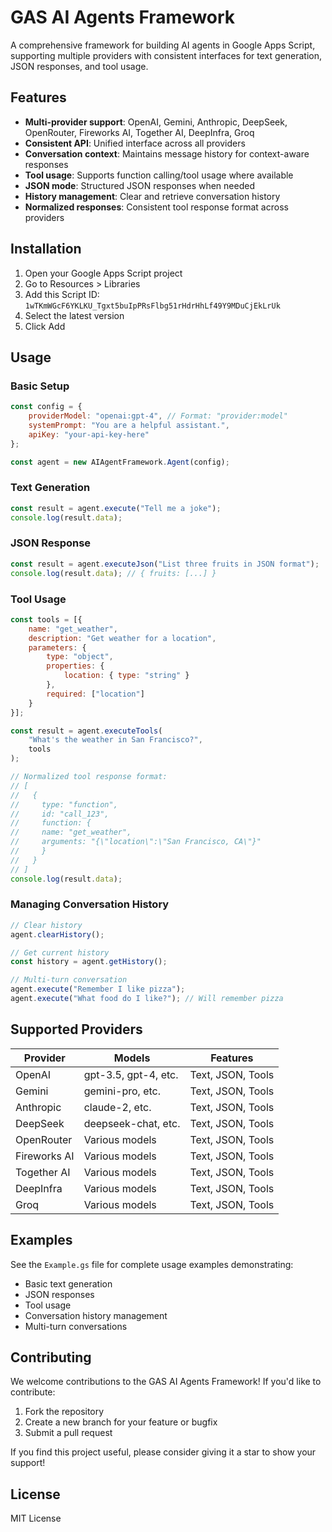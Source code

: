 # GAS AI Agents Framework

A comprehensive framework for building AI agents in Google Apps Script, supporting multiple providers with consistent interfaces for text generation, JSON responses, and tool usage.

## Features

- **Multi-provider support**: OpenAI, Gemini, Anthropic, DeepSeek, OpenRouter, Fireworks AI, Together AI, DeepInfra, Groq
- **Consistent API**: Unified interface across all providers
- **Conversation context**: Maintains message history for context-aware responses
- **Tool usage**: Supports function calling/tool usage where available
- **JSON mode**: Structured JSON responses when needed
- **History management**: Clear and retrieve conversation history
- **Normalized responses**: Consistent tool response format across providers

## Installation

1. Open your Google Apps Script project
2. Go to Resources > Libraries
3. Add this Script ID: `1wTKmWGcF6YKLKU_Tgxt5buIpPRsFlbg51rHdrHhLf49Y9MDuCjEkLrUk`
4. Select the latest version
5. Click Add

## Usage

### Basic Setup

```javascript
const config = {
    providerModel: "openai:gpt-4", // Format: "provider:model"
    systemPrompt: "You are a helpful assistant.",
    apiKey: "your-api-key-here"
};

const agent = new AIAgentFramework.Agent(config);
```

### Text Generation

```javascript
const result = agent.execute("Tell me a joke");
console.log(result.data);
```

### JSON Response

```javascript
const result = agent.executeJson("List three fruits in JSON format");
console.log(result.data); // { fruits: [...] }
```

### Tool Usage

```javascript
const tools = [{
    name: "get_weather",
    description: "Get weather for a location",
    parameters: {
        type: "object",
        properties: {
            location: { type: "string" }
        },
        required: ["location"]
    }
}];

const result = agent.executeTools(
    "What's the weather in San Francisco?",
    tools
);

// Normalized tool response format:
// [
//   {
//     type: "function",
//     id: "call_123",
//     function: {
//     name: "get_weather",
//     arguments: "{\"location\":\"San Francisco, CA\"}"
//     }
//   }
// ]
console.log(result.data);
```

### Managing Conversation History

```javascript
// Clear history
agent.clearHistory();

// Get current history
const history = agent.getHistory();

// Multi-turn conversation
agent.execute("Remember I like pizza");
agent.execute("What food do I like?"); // Will remember pizza
```

## Supported Providers

| Provider    | Models               | Features                     |
|-------------|----------------------|------------------------------|
| OpenAI      | gpt-3.5, gpt-4, etc. | Text, JSON, Tools            |
| Gemini      | gemini-pro, etc.     | Text, JSON, Tools            |
| Anthropic   | claude-2, etc.       | Text, JSON, Tools            |
| DeepSeek    | deepseek-chat, etc.  | Text, JSON, Tools            |
| OpenRouter  | Various models       | Text, JSON, Tools            |
| Fireworks AI| Various models       | Text, JSON, Tools            |
| Together AI | Various models       | Text, JSON, Tools            |
| DeepInfra   | Various models       | Text, JSON, Tools            |
| Groq        | Various models       | Text, JSON, Tools            |

## Examples

See the `Example.gs` file for complete usage examples demonstrating:
- Basic text generation
- JSON responses
- Tool usage
- Conversation history management
- Multi-turn conversations

## Contributing

We welcome contributions to the GAS AI Agents Framework! If you'd like to contribute:

1. Fork the repository
2. Create a new branch for your feature or bugfix
3. Submit a pull request

If you find this project useful, please consider giving it a star to show your support!

## License

MIT License